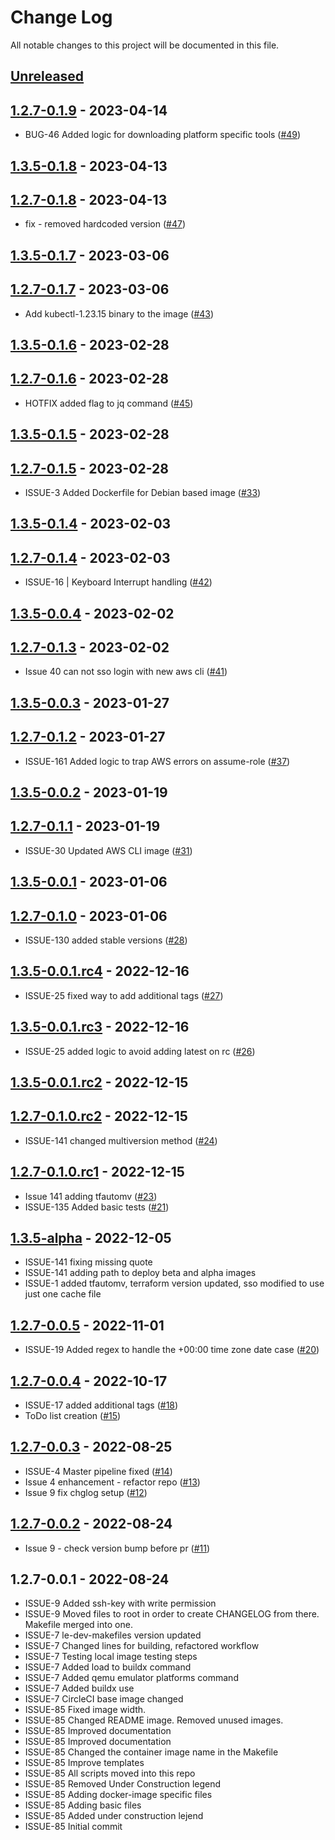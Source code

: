 # Change Log

All notable changes to this project will be documented in this file.

<a name="unreleased"></a>
## [Unreleased]



<a name="1.2.7-0.1.9"></a>
## [1.2.7-0.1.9] - 2023-04-14

- BUG-46 Added logic for downloading platform specific tools ([#49](https://github.com/binbashar/le-docker-leverage-toolbox/issues/49))


<a name="1.3.5-0.1.8"></a>
## [1.3.5-0.1.8] - 2023-04-13



<a name="1.2.7-0.1.8"></a>
## [1.2.7-0.1.8] - 2023-04-13

- fix - removed hardcoded version ([#47](https://github.com/binbashar/le-docker-leverage-toolbox/issues/47))


<a name="1.3.5-0.1.7"></a>
## [1.3.5-0.1.7] - 2023-03-06



<a name="1.2.7-0.1.7"></a>
## [1.2.7-0.1.7] - 2023-03-06

- Add kubectl-1.23.15 binary to the image ([#43](https://github.com/binbashar/le-docker-leverage-toolbox/issues/43))


<a name="1.3.5-0.1.6"></a>
## [1.3.5-0.1.6] - 2023-02-28



<a name="1.2.7-0.1.6"></a>
## [1.2.7-0.1.6] - 2023-02-28

- HOTFIX added flag to jq command ([#45](https://github.com/binbashar/le-docker-leverage-toolbox/issues/45))


<a name="1.3.5-0.1.5"></a>
## [1.3.5-0.1.5] - 2023-02-28



<a name="1.2.7-0.1.5"></a>
## [1.2.7-0.1.5] - 2023-02-28

- ISSUE-3 Added Dockerfile for Debian based image ([#33](https://github.com/binbashar/le-docker-leverage-toolbox/issues/33))


<a name="1.3.5-0.1.4"></a>
## [1.3.5-0.1.4] - 2023-02-03



<a name="1.2.7-0.1.4"></a>
## [1.2.7-0.1.4] - 2023-02-03

- ISSUE-16 | Keyboard Interrupt handling ([#42](https://github.com/binbashar/le-docker-leverage-toolbox/issues/42))


<a name="1.3.5-0.0.4"></a>
## [1.3.5-0.0.4] - 2023-02-02



<a name="1.2.7-0.1.3"></a>
## [1.2.7-0.1.3] - 2023-02-02

- Issue 40 can not sso login with new aws cli ([#41](https://github.com/binbashar/le-docker-leverage-toolbox/issues/41))


<a name="1.3.5-0.0.3"></a>
## [1.3.5-0.0.3] - 2023-01-27



<a name="1.2.7-0.1.2"></a>
## [1.2.7-0.1.2] - 2023-01-27

- ISSUE-161 Added logic to trap AWS errors on assume-role ([#37](https://github.com/binbashar/le-docker-leverage-toolbox/issues/37))


<a name="1.3.5-0.0.2"></a>
## [1.3.5-0.0.2] - 2023-01-19



<a name="1.2.7-0.1.1"></a>
## [1.2.7-0.1.1] - 2023-01-19

- ISSUE-30 Updated AWS CLI image ([#31](https://github.com/binbashar/le-docker-leverage-toolbox/issues/31))


<a name="1.3.5-0.0.1"></a>
## [1.3.5-0.0.1] - 2023-01-06



<a name="1.2.7-0.1.0"></a>
## [1.2.7-0.1.0] - 2023-01-06

- ISSUE-130 added stable versions ([#28](https://github.com/binbashar/le-docker-leverage-toolbox/issues/28))


<a name="1.3.5-0.0.1.rc4"></a>
## [1.3.5-0.0.1.rc4] - 2022-12-16

- ISSUE-25 fixed way to add additional tags ([#27](https://github.com/binbashar/le-docker-leverage-toolbox/issues/27))


<a name="1.3.5-0.0.1.rc3"></a>
## [1.3.5-0.0.1.rc3] - 2022-12-16

- ISSUE-25 added logic to avoid adding latest on rc ([#26](https://github.com/binbashar/le-docker-leverage-toolbox/issues/26))


<a name="1.3.5-0.0.1.rc2"></a>
## [1.3.5-0.0.1.rc2] - 2022-12-15



<a name="1.2.7-0.1.0.rc2"></a>
## [1.2.7-0.1.0.rc2] - 2022-12-15

- ISSUE-141 changed multiversion method ([#24](https://github.com/binbashar/le-docker-leverage-toolbox/issues/24))


<a name="1.2.7-0.1.0.rc1"></a>
## [1.2.7-0.1.0.rc1] - 2022-12-15

- Issue 141 adding tfautomv ([#23](https://github.com/binbashar/le-docker-leverage-toolbox/issues/23))
- ISSUE-135 Added basic tests ([#21](https://github.com/binbashar/le-docker-leverage-toolbox/issues/21))


<a name="1.3.5-alpha"></a>
## [1.3.5-alpha] - 2022-12-05

- ISSUE-141 fixing missing quote
- ISSUE-141 adding path to deploy beta and alpha images
- ISSUE-1 added tfautomv, terraform version updated, sso modified to use just one cache file


<a name="1.2.7-0.0.5"></a>
## [1.2.7-0.0.5] - 2022-11-01

- ISSUE-19 Added regex to handle the +00:00 time zone date case ([#20](https://github.com/binbashar/le-docker-leverage-toolbox/issues/20))


<a name="1.2.7-0.0.4"></a>
## [1.2.7-0.0.4] - 2022-10-17

- ISSUE-17 added additional tags ([#18](https://github.com/binbashar/le-docker-leverage-toolbox/issues/18))
- ToDo list creation ([#15](https://github.com/binbashar/le-docker-leverage-toolbox/issues/15))


<a name="1.2.7-0.0.3"></a>
## [1.2.7-0.0.3] - 2022-08-25

- ISSUE-4 Master pipeline fixed ([#14](https://github.com/binbashar/le-docker-leverage-toolbox/issues/14))
- Issue 4 enhancement - refactor repo ([#13](https://github.com/binbashar/le-docker-leverage-toolbox/issues/13))
- Issue 9 fix chglog setup ([#12](https://github.com/binbashar/le-docker-leverage-toolbox/issues/12))


<a name="1.2.7-0.0.2"></a>
## [1.2.7-0.0.2] - 2022-08-24

- Issue 9 - check version bump before pr ([#11](https://github.com/binbashar/le-docker-leverage-toolbox/issues/11))


<a name="1.2.7-0.0.1"></a>
## 1.2.7-0.0.1 - 2022-08-24

- ISSUE-9 Added ssh-key with write permission
- ISSUE-9 Moved files to root in order to create CHANGELOG from there. Makefile merged into one.
- ISSUE-7 le-dev-makefiles version updated
- ISSUE-7 Changed lines for building, refactored workflow
- ISSUE-7 Testing local image testing steps
- ISSUE-7 Added load to buildx command
- ISSUE-7 Added qemu emulator platforms command
- ISSUE-7 Added buildx use
- ISSUE-7 CircleCI base image changed
- ISSUE-85 Fixed image width.
- ISSUE-85 Changed README image. Removed unused images.
- ISSUE-85 Improved documentation
- ISSUE-85 Improved documentation
- ISSUE-85 Changed the container image name in the Makefile
- ISSUE-85 Improve templates
- ISSUE-85 All scripts moved into this repo
- ISSUE-85 Removed Under Construction legend
- ISSUE-85 Adding docker-image specific files
- ISSUE-85 Adding basic files
- ISSUE-85 Added under construction lejend
- ISSUE-85 Initial commit


[Unreleased]: https://github.com/binbashar/le-docker-leverage-toolbox/compare/1.2.7-0.1.9...HEAD
[1.2.7-0.1.9]: https://github.com/binbashar/le-docker-leverage-toolbox/compare/1.3.5-0.1.8...1.2.7-0.1.9
[1.3.5-0.1.8]: https://github.com/binbashar/le-docker-leverage-toolbox/compare/1.2.7-0.1.8...1.3.5-0.1.8
[1.2.7-0.1.8]: https://github.com/binbashar/le-docker-leverage-toolbox/compare/1.3.5-0.1.7...1.2.7-0.1.8
[1.3.5-0.1.7]: https://github.com/binbashar/le-docker-leverage-toolbox/compare/1.2.7-0.1.7...1.3.5-0.1.7
[1.2.7-0.1.7]: https://github.com/binbashar/le-docker-leverage-toolbox/compare/1.3.5-0.1.6...1.2.7-0.1.7
[1.3.5-0.1.6]: https://github.com/binbashar/le-docker-leverage-toolbox/compare/1.2.7-0.1.6...1.3.5-0.1.6
[1.2.7-0.1.6]: https://github.com/binbashar/le-docker-leverage-toolbox/compare/1.3.5-0.1.5...1.2.7-0.1.6
[1.3.5-0.1.5]: https://github.com/binbashar/le-docker-leverage-toolbox/compare/1.2.7-0.1.5...1.3.5-0.1.5
[1.2.7-0.1.5]: https://github.com/binbashar/le-docker-leverage-toolbox/compare/1.3.5-0.1.4...1.2.7-0.1.5
[1.3.5-0.1.4]: https://github.com/binbashar/le-docker-leverage-toolbox/compare/1.2.7-0.1.4...1.3.5-0.1.4
[1.2.7-0.1.4]: https://github.com/binbashar/le-docker-leverage-toolbox/compare/1.3.5-0.0.4...1.2.7-0.1.4
[1.3.5-0.0.4]: https://github.com/binbashar/le-docker-leverage-toolbox/compare/1.2.7-0.1.3...1.3.5-0.0.4
[1.2.7-0.1.3]: https://github.com/binbashar/le-docker-leverage-toolbox/compare/1.3.5-0.0.3...1.2.7-0.1.3
[1.3.5-0.0.3]: https://github.com/binbashar/le-docker-leverage-toolbox/compare/1.2.7-0.1.2...1.3.5-0.0.3
[1.2.7-0.1.2]: https://github.com/binbashar/le-docker-leverage-toolbox/compare/1.3.5-0.0.2...1.2.7-0.1.2
[1.3.5-0.0.2]: https://github.com/binbashar/le-docker-leverage-toolbox/compare/1.2.7-0.1.1...1.3.5-0.0.2
[1.2.7-0.1.1]: https://github.com/binbashar/le-docker-leverage-toolbox/compare/1.3.5-0.0.1...1.2.7-0.1.1
[1.3.5-0.0.1]: https://github.com/binbashar/le-docker-leverage-toolbox/compare/1.2.7-0.1.0...1.3.5-0.0.1
[1.2.7-0.1.0]: https://github.com/binbashar/le-docker-leverage-toolbox/compare/1.3.5-0.0.1.rc4...1.2.7-0.1.0
[1.3.5-0.0.1.rc4]: https://github.com/binbashar/le-docker-leverage-toolbox/compare/1.3.5-0.0.1.rc3...1.3.5-0.0.1.rc4
[1.3.5-0.0.1.rc3]: https://github.com/binbashar/le-docker-leverage-toolbox/compare/1.3.5-0.0.1.rc2...1.3.5-0.0.1.rc3
[1.3.5-0.0.1.rc2]: https://github.com/binbashar/le-docker-leverage-toolbox/compare/1.2.7-0.1.0.rc2...1.3.5-0.0.1.rc2
[1.2.7-0.1.0.rc2]: https://github.com/binbashar/le-docker-leverage-toolbox/compare/1.2.7-0.1.0.rc1...1.2.7-0.1.0.rc2
[1.2.7-0.1.0.rc1]: https://github.com/binbashar/le-docker-leverage-toolbox/compare/1.3.5-alpha...1.2.7-0.1.0.rc1
[1.3.5-alpha]: https://github.com/binbashar/le-docker-leverage-toolbox/compare/1.2.7-0.0.5...1.3.5-alpha
[1.2.7-0.0.5]: https://github.com/binbashar/le-docker-leverage-toolbox/compare/1.2.7-0.0.4...1.2.7-0.0.5
[1.2.7-0.0.4]: https://github.com/binbashar/le-docker-leverage-toolbox/compare/1.2.7-0.0.3...1.2.7-0.0.4
[1.2.7-0.0.3]: https://github.com/binbashar/le-docker-leverage-toolbox/compare/1.2.7-0.0.2...1.2.7-0.0.3
[1.2.7-0.0.2]: https://github.com/binbashar/le-docker-leverage-toolbox/compare/1.2.7-0.0.1...1.2.7-0.0.2
